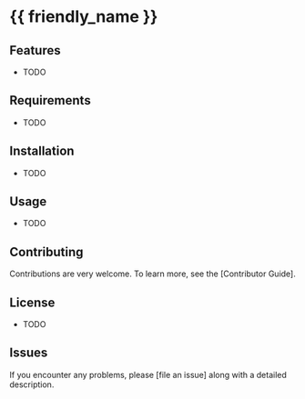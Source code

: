 # {{ friendly_name }}

## Features

- TODO

## Requirements

- TODO

## Installation

- TODO

## Usage

- TODO

## Contributing

Contributions are very welcome.
To learn more, see the [Contributor Guide].

## License

- TODO

## Issues

If you encounter any problems,
please [file an issue] along with a detailed description.
